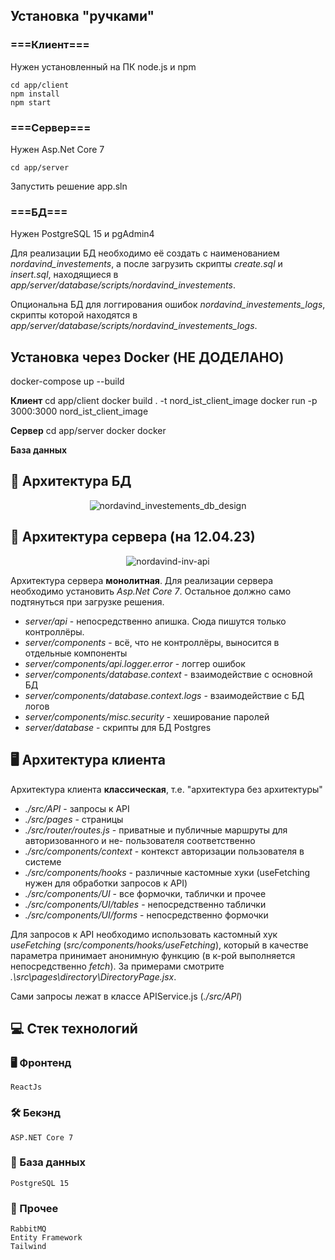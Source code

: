 ## Установка "ручками"

### ===Клиент===
Нужен установленный на ПК node.js и npm
```
cd app/client
npm install
npm start
```
### ===Сервер===
Нужен Asp.Net Core 7
```
cd app/server
```
Запустить решение app.sln


### ===БД===

Нужен PostgreSQL 15 и pgAdmin4

Для реализации БД необходимо её создать с наименованием *nordavind_investements*, а после загрузить скрипты *create.sql* и *insert.sql*, находящиеся в *app/server/database/scripts/nordavind_investements*.

Опциональна БД для логгирования ошибок *nordavind_investements_logs*, скрипты которой находятся в *app/server/database/scripts/nordavind_investements_logs*.



## Установка через Docker (НЕ ДОДЕЛАНО)

docker-compose up --build

**Клиент**
cd app/client
docker build . -t nord_ist_client_image
docker run -p 3000:3000 nord_ist_client_image

**Сервер**
cd app/server
docker
docker

**База данных**




## :floppy_disk: Архитектура БД

<div align="center">

![nordavind_investements_db_design](https://user-images.githubusercontent.com/86602542/230714116-9dab8a54-317d-422a-9b90-23dbf099885c.svg)

</div>




## :game_die: Архитектура сервера (на 12.04.23)

<div align="center">

![nordavind-inv-api](https://user-images.githubusercontent.com/86602542/231350545-6e2d9f05-63a8-4344-806c-577baf45bc5c.svg)

</div>

Архитектура сервера **монолитная**. Для реализации сервера необходимо установить *Asp.Net Core 7*. Остальное должно само подтянуться при загрузке решения.

- *server/api* - непосредственно апишка. Сюда пишутся только контроллёры.
- *server/components* - всё, что не контроллёры, выносится в отдельные компоненты
- *server/components/api.logger.error* - логгер ошибок
- *server/components/database.context* - взаимодействие с основной БД
- *server/components/database.context.logs* - взаимодействие с БД логов
- *server/components/misc.security* - хеширование паролей
- *server/database* - скрипты для БД Postgres




## :desktop_computer: Архитектура клиента

Архитектура клиента **классическая**, т.е. "архитектура без архитектуры"

- *./src/API* - запросы к API
- *./src/pages* - страницы
- *./src/router/routes.js* - приватные и публичные маршруты для авторизованного и не- пользователя соответственно
- *./src/components/context* - контекст авторизации пользователя в системе
- *./src/components/hooks* - различные кастомные хуки (useFetching нужен для обработки запросов к API)
- *./src/components/UI* - все формочки, таблички и прочее
- *./src/components/UI/tables* - непосредственно таблички
- *./src/components/UI/forms* - непосредственно формочки

Для запросов к API необходимо использовать кастомный хук *useFetching* (*src/components/hooks/useFetching*), который в качестве параметра принимает анонимную функцию (в к-рой выполняется непосредственно *fetch*). За примерами смотрите *.\src\pages\directory\DirectoryPage.jsx*.

Сами запросы лежат в классе APIService.js (*./src/API*)




## :computer: Стек технологий
### :desktop_computer: Фронтенд
```
ReactJs
```
### :hammer_and_wrench: Бекэнд
```
ASP.NET Core 7
```
### :floppy_disk: База данных
```
PostgreSQL 15
```
### :scroll: Прочее
```
RabbitMQ
Entity Framework
Tailwind
```
